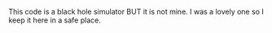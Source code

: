 This code is a black hole simulator BUT it is not mine.
I was a lovely one so I keep it here in a safe place.
